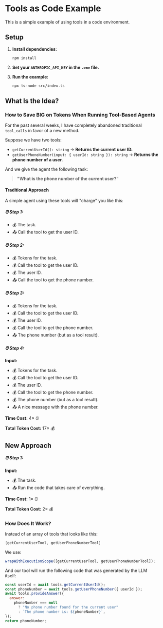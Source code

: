 
# Tools as Code Example

This is a simple example of using tools in a code environment.

## Setup

1. **Install dependencies:**

   ```bash
   npm install
   ```

2. **Set your `ANTHROPIC_API_KEY` in the `.env` file.**

3. **Run the example:**

   ```bash
   npx ts-node src/index.ts
   ```

## What Is the Idea?

### How to Save BIG on Tokens When Running Tool-Based Agents

For the past several weeks, I have completely abandoned traditional `tool_calls` in favor of a new method.

Suppose we have two tools:

- `getCurrentUserId(): string` &rarr; **Returns the current user ID.**
- `getUserPhoneNumber(input: { userId: string }): string` &rarr; **Returns the phone number of a user.**

And we give the agent the following task:

> **"What is the phone number of the current user?"**

#### Traditional Approach

A simple agent using these tools will "charge" you like this:

##### ⏰ Step 1:
- 💰 The task.
- 📤 Call the tool to get the user ID.

##### ⏰ Step 2:

- 💰 Tokens for the task.
- 💰 Call the tool to get the user ID.
- 💰 The user ID.
- 📤 Call the tool to get the phone number.

##### ⏰ Step 3:
- 💰 Tokens for the task.
- 💰 Call the tool to get the user ID.
- 💰 The user ID.
- 💰 Call the tool to get the phone number.
- 📤 The phone number (but as a tool result).

##### ⏰ Step 4:

**Input:**

- 💰 Tokens for the task.
- 💰 Call the tool to get the user ID.
- 💰 The user ID.
- 💰 Call the tool to get the phone number.
- 💰 The phone number (but as a tool result).
- 📤 A nice message with the phone number.

**Time Cost:** 4× ⏰

**Total Token Cost:** 17× 💰

## New Approach

##### ⏰ Step 1:

**Input:**

- 💰 The task.
- 📤 Run the code that takes care of everything.

**Time Cost:** 1× ⏰

**Total Token Cost:** 2× 💰

### How Does It Work?

Instead of an array of tools that looks like this:

```javascript
[getCurrentUserTool, getUserPhoneNumberTool]
```

We use:

```javascript
wrapWithExecutionScope([getCurrentUserTool, getUserPhoneNumberTool]);
```

And our tool will run the following code that was generated by the LLM itself:

```javascript
const userId = await tools.getCurrentUserId();
const phoneNumber = await tools.getUserPhoneNumber({ userId });
await tools.provideAnswer({
  answer:
    phoneNumber === null
      ? "No phone number found for the current user"
      : `The phone number is: ${phoneNumber}`,
});
return phoneNumber;
```
